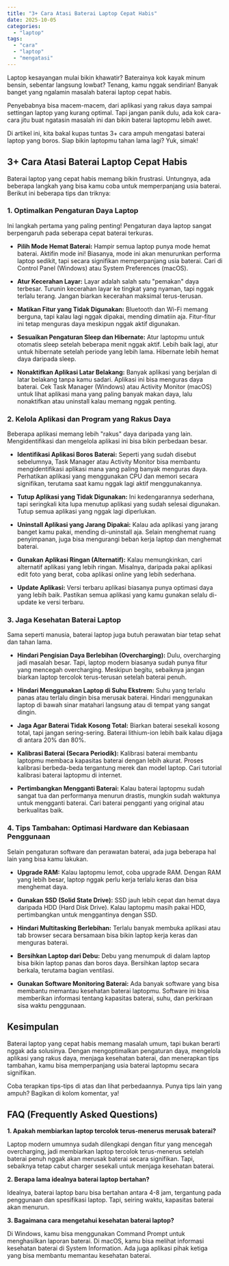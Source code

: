 ```yaml
---
title: "3+ Cara Atasi Baterai Laptop Cepat Habis"
date: 2025-10-05
categories: 
  - "laptop"
tags: 
  - "cara"
  - "laptop"
  - "mengatasi"
---
```


Laptop kesayangan mulai bikin khawatir? Baterainya kok kayak minum bensin, sebentar langsung lowbat? Tenang, kamu nggak sendirian! Banyak banget yang ngalamin masalah baterai laptop cepat habis.

Penyebabnya bisa macem-macem, dari aplikasi yang rakus daya sampai settingan laptop yang kurang optimal. Tapi jangan panik dulu, ada kok cara-cara jitu buat ngatasin masalah ini dan bikin baterai laptopmu lebih awet.

Di artikel ini, kita bakal kupas tuntas 3+ cara ampuh mengatasi baterai laptop yang boros. Siap bikin laptopmu tahan lama lagi? Yuk, simak!

## 3+ Cara Atasi Baterai Laptop Cepat Habis

Baterai laptop yang cepat habis memang bikin frustrasi. Untungnya, ada beberapa langkah yang bisa kamu coba untuk memperpanjang usia baterai. Berikut ini beberapa tips dan triknya:

### 1\. Optimalkan Pengaturan Daya Laptop

Ini langkah pertama yang paling penting! Pengaturan daya laptop sangat berpengaruh pada seberapa cepat baterai terkuras.

- **Pilih Mode Hemat Baterai:** Hampir semua laptop punya mode hemat baterai. Aktifin mode ini! Biasanya, mode ini akan menurunkan performa laptop sedikit, tapi secara signifikan memperpanjang usia baterai. Cari di Control Panel (Windows) atau System Preferences (macOS).
    
- **Atur Kecerahan Layar:** Layar adalah salah satu "pemakan" daya terbesar. Turunin kecerahan layar ke tingkat yang nyaman, tapi nggak terlalu terang. Jangan biarkan kecerahan maksimal terus-terusan.
    
- **Matikan Fitur yang Tidak Digunakan:** Bluetooth dan Wi-Fi memang berguna, tapi kalau lagi nggak dipakai, mending dimatiin aja. Fitur-fitur ini tetap menguras daya meskipun nggak aktif digunakan.
    
- **Sesuaikan Pengaturan Sleep dan Hibernate:** Atur laptopmu untuk otomatis sleep setelah beberapa menit nggak aktif. Lebih baik lagi, atur untuk hibernate setelah periode yang lebih lama. Hibernate lebih hemat daya daripada sleep.
    
- **Nonaktifkan Aplikasi Latar Belakang:** Banyak aplikasi yang berjalan di latar belakang tanpa kamu sadari. Aplikasi ini bisa menguras daya baterai. Cek Task Manager (Windows) atau Activity Monitor (macOS) untuk lihat aplikasi mana yang paling banyak makan daya, lalu nonaktifkan atau uninstall kalau memang nggak penting.
    

### 2\. Kelola Aplikasi dan Program yang Rakus Daya

Beberapa aplikasi memang lebih "rakus" daya daripada yang lain. Mengidentifikasi dan mengelola aplikasi ini bisa bikin perbedaan besar.

- **Identifikasi Aplikasi Boros Baterai:** Seperti yang sudah disebut sebelumnya, Task Manager atau Activity Monitor bisa membantu mengidentifikasi aplikasi mana yang paling banyak menguras daya. Perhatikan aplikasi yang menggunakan CPU dan memori secara signifikan, terutama saat kamu nggak lagi aktif menggunakannya.
    
- **Tutup Aplikasi yang Tidak Digunakan:** Ini kedengarannya sederhana, tapi seringkali kita lupa menutup aplikasi yang sudah selesai digunakan. Tutup semua aplikasi yang nggak lagi diperlukan.
    
- **Uninstall Aplikasi yang Jarang Dipakai:** Kalau ada aplikasi yang jarang banget kamu pakai, mending di-uninstall aja. Selain menghemat ruang penyimpanan, juga bisa mengurangi beban kerja laptop dan menghemat baterai.
    
- **Gunakan Aplikasi Ringan (Alternatif):** Kalau memungkinkan, cari alternatif aplikasi yang lebih ringan. Misalnya, daripada pakai aplikasi edit foto yang berat, coba aplikasi online yang lebih sederhana.
    
- **Update Aplikasi:** Versi terbaru aplikasi biasanya punya optimasi daya yang lebih baik. Pastikan semua aplikasi yang kamu gunakan selalu di-update ke versi terbaru.
    

### 3\. Jaga Kesehatan Baterai Laptop

Sama seperti manusia, baterai laptop juga butuh perawatan biar tetap sehat dan tahan lama.

- **Hindari Pengisian Daya Berlebihan (Overcharging):** Dulu, overcharging jadi masalah besar. Tapi, laptop modern biasanya sudah punya fitur yang mencegah overcharging. Meskipun begitu, sebaiknya jangan biarkan laptop tercolok terus-terusan setelah baterai penuh.
    
- **Hindari Menggunakan Laptop di Suhu Ekstrem:** Suhu yang terlalu panas atau terlalu dingin bisa merusak baterai. Hindari menggunakan laptop di bawah sinar matahari langsung atau di tempat yang sangat dingin.
    
- **Jaga Agar Baterai Tidak Kosong Total:** Biarkan baterai sesekali kosong total, tapi jangan sering-sering. Baterai lithium-ion lebih baik kalau dijaga di antara 20% dan 80%.
    
- **Kalibrasi Baterai (Secara Periodik):** Kalibrasi baterai membantu laptopmu membaca kapasitas baterai dengan lebih akurat. Proses kalibrasi berbeda-beda tergantung merek dan model laptop. Cari tutorial kalibrasi baterai laptopmu di internet.
    
- **Pertimbangkan Mengganti Baterai:** Kalau baterai laptopmu sudah sangat tua dan performanya menurun drastis, mungkin sudah waktunya untuk mengganti baterai. Cari baterai pengganti yang original atau berkualitas baik.
    

### 4\. Tips Tambahan: Optimasi Hardware dan Kebiasaan Penggunaan

Selain pengaturan software dan perawatan baterai, ada juga beberapa hal lain yang bisa kamu lakukan.

- **Upgrade RAM:** Kalau laptopmu lemot, coba upgrade RAM. Dengan RAM yang lebih besar, laptop nggak perlu kerja terlalu keras dan bisa menghemat daya.
    
- **Gunakan SSD (Solid State Drive):** SSD jauh lebih cepat dan hemat daya daripada HDD (Hard Disk Drive). Kalau laptopmu masih pakai HDD, pertimbangkan untuk menggantinya dengan SSD.
    
- **Hindari Multitasking Berlebihan:** Terlalu banyak membuka aplikasi atau tab browser secara bersamaan bisa bikin laptop kerja keras dan menguras baterai.
    
- **Bersihkan Laptop dari Debu:** Debu yang menumpuk di dalam laptop bisa bikin laptop panas dan boros daya. Bersihkan laptop secara berkala, terutama bagian ventilasi.
    
- **Gunakan Software Monitoring Baterai:** Ada banyak software yang bisa membantu memantau kesehatan baterai laptopmu. Software ini bisa memberikan informasi tentang kapasitas baterai, suhu, dan perkiraan sisa waktu penggunaan.
    

## Kesimpulan

Baterai laptop yang cepat habis memang masalah umum, tapi bukan berarti nggak ada solusinya. Dengan mengoptimalkan pengaturan daya, mengelola aplikasi yang rakus daya, menjaga kesehatan baterai, dan menerapkan tips tambahan, kamu bisa memperpanjang usia baterai laptopmu secara signifikan.

Coba terapkan tips-tips di atas dan lihat perbedaannya. Punya tips lain yang ampuh? Bagikan di kolom komentar, ya!

## FAQ (Frequently Asked Questions)

**1\. Apakah membiarkan laptop tercolok terus-menerus merusak baterai?**

Laptop modern umumnya sudah dilengkapi dengan fitur yang mencegah overcharging, jadi membiarkan laptop tercolok terus-menerus setelah baterai penuh nggak akan merusak baterai secara signifikan. Tapi, sebaiknya tetap cabut charger sesekali untuk menjaga kesehatan baterai.

**2\. Berapa lama idealnya baterai laptop bertahan?**

Idealnya, baterai laptop baru bisa bertahan antara 4-8 jam, tergantung pada penggunaan dan spesifikasi laptop. Tapi, seiring waktu, kapasitas baterai akan menurun.

**3\. Bagaimana cara mengetahui kesehatan baterai laptop?**

Di Windows, kamu bisa menggunakan Command Prompt untuk menghasilkan laporan baterai. Di macOS, kamu bisa melihat informasi kesehatan baterai di System Information. Ada juga aplikasi pihak ketiga yang bisa membantu memantau kesehatan baterai.
